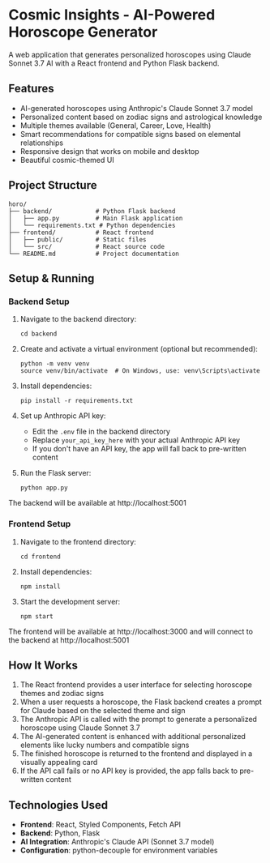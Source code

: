 # Cosmic Insights - AI-Powered Horoscope Generator

A web application that generates personalized horoscopes using Claude Sonnet 3.7 AI with a React frontend and Python Flask backend.

## Features

- AI-generated horoscopes using Anthropic's Claude Sonnet 3.7 model
- Personalized content based on zodiac signs and astrological knowledge
- Multiple themes available (General, Career, Love, Health)
- Smart recommendations for compatible signs based on elemental relationships
- Responsive design that works on mobile and desktop
- Beautiful cosmic-themed UI

## Project Structure

```
horo/
├── backend/            # Python Flask backend
│   ├── app.py          # Main Flask application
│   └── requirements.txt # Python dependencies
├── frontend/           # React frontend
│   ├── public/         # Static files
│   └── src/            # React source code
└── README.md           # Project documentation
```

## Setup & Running

### Backend Setup

1. Navigate to the backend directory:
   ```
   cd backend
   ```

2. Create and activate a virtual environment (optional but recommended):
   ```
   python -m venv venv
   source venv/bin/activate  # On Windows, use: venv\Scripts\activate
   ```

3. Install dependencies:
   ```
   pip install -r requirements.txt
   ```

4. Set up Anthropic API key:
   - Edit the `.env` file in the backend directory
   - Replace `your_api_key_here` with your actual Anthropic API key
   - If you don't have an API key, the app will fall back to pre-written content

5. Run the Flask server:
   ```
   python app.py
   ```

The backend will be available at http://localhost:5001

### Frontend Setup

1. Navigate to the frontend directory:
   ```
   cd frontend
   ```

2. Install dependencies:
   ```
   npm install
   ```

3. Start the development server:
   ```
   npm start
   ```

The frontend will be available at http://localhost:3000 and will connect to the backend at http://localhost:5001

## How It Works

1. The React frontend provides a user interface for selecting horoscope themes and zodiac signs
2. When a user requests a horoscope, the Flask backend creates a prompt for Claude based on the selected theme and sign
3. The Anthropic API is called with the prompt to generate a personalized horoscope using Claude Sonnet 3.7
4. The AI-generated content is enhanced with additional personalized elements like lucky numbers and compatible signs
5. The finished horoscope is returned to the frontend and displayed in a visually appealing card
6. If the API call fails or no API key is provided, the app falls back to pre-written content

## Technologies Used

- **Frontend**: React, Styled Components, Fetch API
- **Backend**: Python, Flask
- **AI Integration**: Anthropic's Claude API (Sonnet 3.7 model)
- **Configuration**: python-decouple for environment variables
